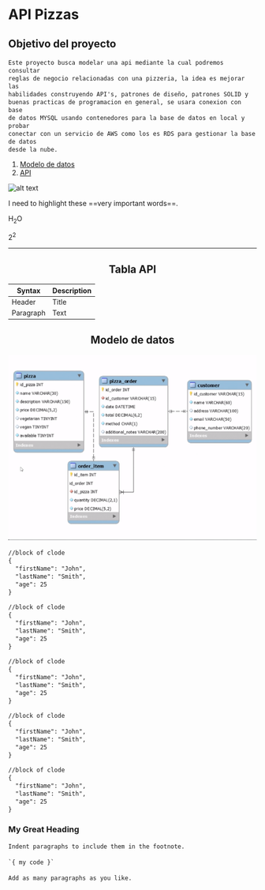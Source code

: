 # API Pizzas


## Objetivo del proyecto

    Este proyecto busca modelar una api mediante la cual podremos consultar
    reglas de negocio relacionadas con una pizzeria, la idea es mejorar las 
    habilidades construyendo API's, patrones de diseño, patrones SOLID y 
    buenas practicas de programacion en general, se usara conexion con base 
    de datos MYSQL usando contenedores para la base de datos en local y probar
    conectar con un servicio de AWS como los es RDS para gestionar la base de datos
    desde la nube.

1. [Modelo de datos](#modelo-datos)
2. [API](#API)


![alt text](image.jpg)

I need to highlight these ==very important words==.

H<sub>2</sub>O

2<sup>2</sup>



---

<h2 id="API" style="text-align: center" > Tabla API </h2>

| Syntax | Description |
| ----------- | ----------- |
| Header | Title |
| Paragraph | Text |


<h2 id="modelo-datos" style="text-align: center">Modelo de datos</h2>

<img src="documents/modelo_de_datos.png">

```
//block of clode
{
  "firstName": "John",
  "lastName": "Smith",
  "age": 25
}
```
```
//block of clode
{
  "firstName": "John",
  "lastName": "Smith",
  "age": 25
}
```
```
//block of clode
{
  "firstName": "John",
  "lastName": "Smith",
  "age": 25
}
```
```
//block of clode
{
  "firstName": "John",
  "lastName": "Smith",
  "age": 25
}
```
```
//block of clode
{
  "firstName": "John",
  "lastName": "Smith",
  "age": 25
}
```
<h3 id="custom-id">My Great Heading</h3>


    Indent paragraphs to include them in the footnote.

    `{ my code }`

    Add as many paragraphs as you like.